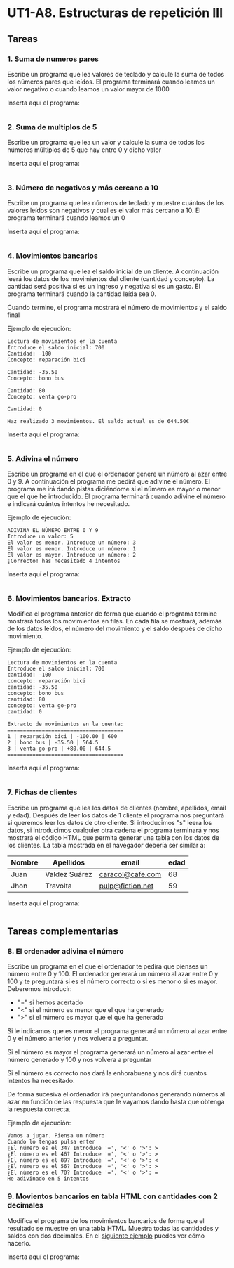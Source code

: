 # UT1-A8. Estructuras de repetición III

## Tareas

### 1. Suma de numeros pares

Escribe un programa que lea valores de teclado y calcule la suma de todos los números pares que leídos. El programa terminará cuando leamos un valor negativo o cuando leamos un valor mayor de 1000

Inserta aquí el  programa:

```python
```

### 2. Suma de multiplos de 5

Escribe un programa que lea un valor y calcule la suma de todos los números múltiplos de 5 que hay entre 0 y dicho valor

Inserta aquí el  programa:

```python

```

### 3. Número de negativos y más cercano a 10

Escribe un programa que lea números de teclado y muestre cuántos de los valores leídos son negativos y cual es el valor más cercano a 10. El programa terminará cuando leamos un 0

Inserta aquí el  programa:

```python

```

### 4. Movimientos bancarios

Escribe un  programa que lea el saldo inicial de un cliente. A continuación leerá los datos de los movimientos del cliente (cantidad y concepto). La cantidad será positiva si es un ingreso y negativa si es un gasto. El programa terminará cuando la cantidad leída sea 0.

Cuando termine, el programa mostrará el número de movimientos y el saldo final

Ejemplo de ejecución:

```
Lectura de movimientos en la cuenta
Introduce el saldo inicial: 700
Cantidad: -100
Concepto: reparación bici

Cantidad: -35.50
Concepto: bono bus

Cantidad: 80
Concepto: venta go-pro

Cantidad: 0

Haz realizado 3 movimientos. El saldo actual es de 644.50€ 
```

Inserta aquí el  programa:

```python

```

### 5. Adivina el número

Escribe un programa en el que el ordenador genere un número al azar entre 0 y 9. A continuación el programa me pedirá que adivine el número. El programa me irá dando pistas diciéndome si el número es mayor o menor que el que he introducido. El programa terminará cuando adivine el número e indicará cuántos intentos he necesitado.

Ejemplo de ejecución:

```
ADIVINA EL NÚMERO ENTRE 0 Y 9
Introduce un valor: 5
El valor es menor. Introduce un número: 3
El valor es menor. Introduce un número: 1
El valor es mayor. Introduce un número: 2
¡Correcto! has necesitado 4 intentos
```

Inserta aquí el  programa:

```python

```

### 6. Movimientos bancarios. Extracto

Modifica el programa anterior de forma que cuando el programa termine mostrará todos los movimientos en filas. En cada fila se mostrará, además de los datos leídos, el número del movimiento y el saldo después de dicho movimiento.

Ejemplo de ejecución:

```
Lectura de movimientos en la cuenta
Introduce el saldo inicial: 700
cantidad: -100
concepto: reparación bici
cantidad: -35.50
concepto: bono bus
cantidad: 80
concepto: venta go-pro
cantidad: 0

Extracto de movimientos en la cuenta:
=====================================
1 | reparación bici | -100.00 | 600
2 | bono bus | -35.50 | 564.5
3 | venta go-pro | +80.00 | 644.5
=====================================

```

Inserta aquí el  programa:

```python

```

### 7. Fichas de clientes

Escribe un programa que lea los datos de clientes (nombre, apellidos, email y edad). Después de leer los datos de 1 cliente el programa nos preguntará si queremos leer los datos de otro cliente. Si introducimos "s" leera los datos, si introducimos cualquier otra cadena el programa terminará y nos mostrará el código HTML que permita generar una tabla con los datos de los clientes. La tabla mostrada en el navegador debería ser similar a:

| Nombre | Apellidos     | email            | edad |
| ------ | ------------- | ---------------- | ---- |
| Juan   | Valdez Suárez | caracol@cafe.com | 68   |
| Jhon   | Travolta      | pulp@fiction.net | 59   |

Inserta aquí el  programa:

```python

```

## Tareas complementarias

### 8. El ordenador adivina el número

Escribe un programa en el que el ordenador te pedirá que pienses un número entre 0 y 100. El ordenador generará un número al azar entre 0 y 100 y te preguntará si es el número correcto o si es menor o si es mayor. Deberemos introducir:

* "=" si hemos acertado
* "<" si el número es menor que el que ha generado
* ">" si el número es mayor que el que ha generado

Si le indicamos que es menor el programa generará un número al azar entre 0 y el número anterior y nos volvera a preguntar.

Si el número es mayor el programa generará un número al azar entre el número generado y 100 y nos volvera a preguntar

Si el número es correcto nos dará la enhorabuena y nos dirá cuantos intentos ha necesitado.

De forma sucesiva el ordenador irá preguntándonos generando números al azar en función de las respuesta que le vayamos dando hasta que obtenga la respuesta correcta.

Ejemplo de ejecución:

```
Vamos a jugar. Piensa un número
Cuando lo tengas pulsa enter
¿El número es el 34? Introduce '=', '<' o '>': >
¿El número es el 46? Introduce '=', '<' o '>': >
¿El número es el 89? Introduce '=', '<' o '>': <
¿El número es el 56? Introduce '=', '<' o '>': >
¿El número es el 70? Introduce '=', '<' o '>': =
He adivinado en 5 intentos
```

### 9. Movientos bancarios en tabla HTML con cantidades con 2 decimales

Modifica el programa de los movimientos bancarios de forma que el resultado se muestre en una tabla HTML. Muestra todas las cantidades y saldos con dos decimales. En el [siguiente ejemplo](https://gist.github.com/ichigar/1ddf0350546debf232d92d7d32a6f4e8) puedes ver cómo hacerlo.

Inserta aquí el  programa:

```python

```

## 


